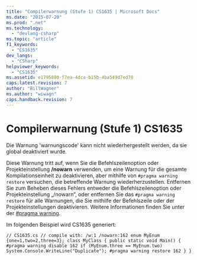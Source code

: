 ```yaml
---
title: "Compilerwarnung (Stufe 1) CS1635 | Microsoft Docs"
ms.date: "2015-07-20"
ms.prod: ".net"
ms.technology: 
  - "devlang-csharp"
ms.topic: "article"
f1_keywords: 
  - "CS1635"
dev_langs: 
  - "CSharp"
helpviewer_keywords: 
  - "CS1635"
ms.assetid: e1795880-f7ea-4dca-b15b-4ba549d7ed78
caps.latest.revision: 7
author: "BillWagner"
ms.author: "wiwagn"
caps.handback.revision: 7
---
```

# Compilerwarnung (Stufe 1) CS1635
Die Warnung 'warnungscode' kann nicht wiederhergestellt werden, da sie global deaktiviert wurde.  
  
 Diese Warnung tritt auf, wenn Sie die Befehlszeilenoption oder Projekteinstellung **\/nowarn** verwenden, um eine Warnung für die gesamte Kompilationseinheit zu deaktivieren, aber mithilfe von `#pragma warning restore` versuchen, die betreffende Warnung wiederherzustellen. Entfernen Sie zum Beheben dieses Fehlers entweder die Befehlszeilenoption oder Projekteinstellung „\/nowarn“, oder entfernen Sie das `#pragma warning restore` für alle Warnungen, die Sie mithilfe der Befehlszeile oder der Projekteinstellungen deaktivieren. Weitere Informationen finden Sie unter der [\#pragma warning](../../csharp/language-reference/preprocessor-directives/preprocessor-pragma-warning.md).  
  
 Im folgenden Beispiel wird CS1635 generiert:  
  
```  
// CS1635.cs // compile with: /w:1 /nowarn:162 enum MyEnum {one=1,two=2,three=3}; class MyClass { public static void Main() { #pragma warning disable 162 if (MyEnum.three == MyEnum.two) System.Console.WriteLine("Duplicate"); #pragma warning restore 162 } }  
```